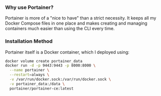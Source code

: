 ### Why use Portainer?

Portainer is more of a "nice to have" than a strict necessity. It keeps all my Docker Compose files in one place and makes creating and managing containers much easier than using the CLI every time.  

### Installation Method

Portainer itself is a Docker container, which I deployed using:

```bash
docker volume create portainer_data
docker run -d -p 9443:9443 -p 8000:8000 \
  --name portainer \
  --restart=always \
  -v /var/run/docker.sock:/var/run/docker.sock \
  -v portainer_data:/data \
  portainer/portainer-ce:latest
